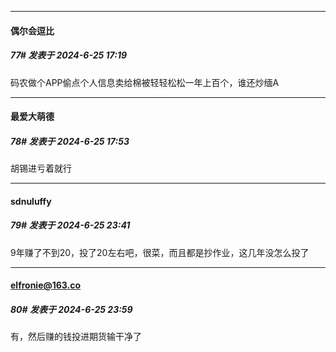 ﻿
*****

####  偶尔会逗比  
##### 77#       发表于 2024-6-25 17:19

码农做个APP偷点个人信息卖给棉被轻轻松松一年上百个，谁还炒缅A


*****

####  最爱大萌德  
##### 78#       发表于 2024-6-25 17:53

胡锡进亏着就行


*****

####  sdnuluffy  
##### 79#       发表于 2024-6-25 23:41

9年赚了不到20，投了20左右吧，很菜，而且都是抄作业，这几年没怎么投了


*****

####  elfronie@163.co  
##### 80#       发表于 2024-6-25 23:59

有，然后赚的钱投进期货输干净了

